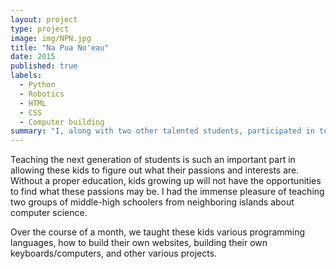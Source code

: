 ```yaml
---
layout: project
type: project
image: img/NPN.jpg
title: "Na Pua No'eau"
date: 2015
published: true
labels:
  - Python
  - Robotics
  - HTML
  - CSS
  - Computer building
summary: "I, along with two other talented students, participated in teaching students from middle school to high school about computer science in a program called Na Pua No'eau"
---
```


Teaching the next generation of students is such an important part in allowing these kids to figure out what their passions and interests are. Without a proper education, kids growing up will not have the opportunities to find what these passions may be. I had the immense pleasure of teaching two groups of middle-high schoolers from neighboring islands about computer science.

Over the course of a month, we taught these kids various programming languages, how to build their own websites, building their own keyboards/computers, and other various projects.
